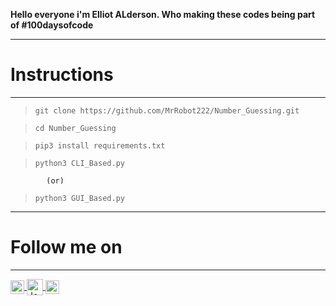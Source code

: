 **Hello everyone i'm Elliot ALderson. Who making these codes being part of #100daysofcode**
***
# Instructions
***
>`git clone https://github.com/MrRobot222/Number_Guessing.git`

>`cd Number_Guessing`

>`pip3 install requirements.txt`

>`python3 CLI_Based.py`  

            (or)

>`python3 GUI_Based.py`
***

# Follow me on 

*** 
<a href="https://t.me/MrRobotFsec">
    <img align="center" alt="Joker hacker" width="22px" src="https://cdns.iconmonstr.com/wp-content/assets/preview/2018/240/iconmonstr-telegram-1.png">
</a>

<a href="https://www.instagram.com/mrrobot_fsec/">
    <img align="center" alt="Joker hacker" width="26px" src="https://cdn.iconscout.com/icon/free/png-256/instagram-233-896451.png">
</a>

<a href="https://twitter.com/MrRobotFsec">
    <img align="center" alt="Joker hacker" width="22px" src="https://cdns.iconmonstr.com/wp-content/assets/preview/2012/240/iconmonstr-twitter-1.png">
</a>

